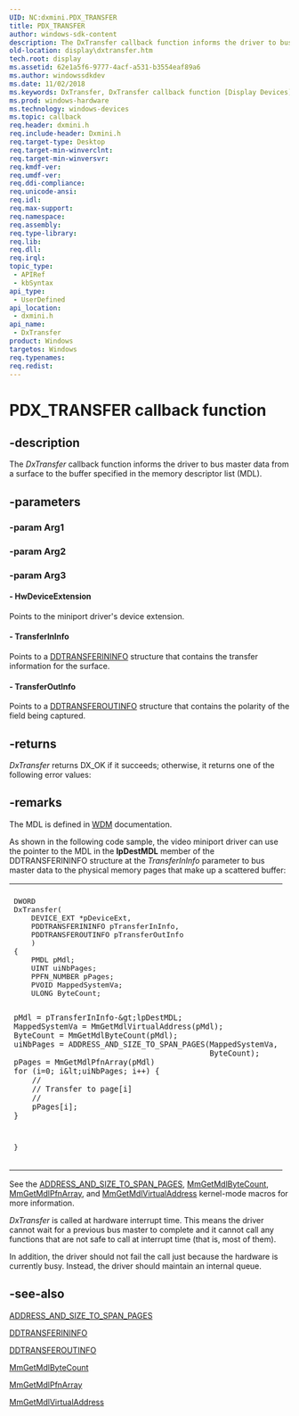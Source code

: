 ```yaml
---
UID: NC:dxmini.PDX_TRANSFER
title: PDX_TRANSFER
author: windows-sdk-content
description: The DxTransfer callback function informs the driver to bus master data from a surface to the buffer specified in the memory descriptor list (MDL).
old-location: display\dxtransfer.htm
tech.root: display
ms.assetid: 62e1a5f6-9777-4acf-a531-b3554eaf89a6
ms.author: windowssdkdev
ms.date: 11/02/2018
ms.keywords: DxTransfer, DxTransfer callback function [Display Devices], PDX_TRANSFER, PDX_TRANSFER callback, VideoMiniPort_DxApiFunctions_f6a3f689-7e04-4dec-850c-fa47b5ac1543.xml, display.dxtransfer, dxmini/DxTransfer
ms.prod: windows-hardware
ms.technology: windows-devices
ms.topic: callback
req.header: dxmini.h
req.include-header: Dxmini.h
req.target-type: Desktop
req.target-min-winverclnt: 
req.target-min-winversvr: 
req.kmdf-ver: 
req.umdf-ver: 
req.ddi-compliance: 
req.unicode-ansi: 
req.idl: 
req.max-support: 
req.namespace: 
req.assembly: 
req.type-library: 
req.lib: 
req.dll: 
req.irql: 
topic_type:
 - APIRef
 - kbSyntax
api_type:
 - UserDefined
api_location:
 - dxmini.h
api_name:
 - DxTransfer
product: Windows
targetos: Windows
req.typenames: 
req.redist: 
---
```


# PDX_TRANSFER callback function


## -description


The<i> DxTransfer</i> callback function informs the driver to bus master data from a surface to the buffer specified in the memory descriptor list (MDL).


## -parameters




### -param Arg1


### -param Arg2


### -param Arg3








#### - HwDeviceExtension

Points to the miniport driver's device extension.


#### - TransferInInfo

Points to a <a href="https://msdn.microsoft.com/9e5f938d-0db6-4df6-a9c2-49840fef8c03">DDTRANSFERININFO</a> structure that contains the transfer information for the surface.


#### - TransferOutInfo

Points to a <a href="https://msdn.microsoft.com/0c029912-0540-438a-a255-aeb1a58ad275">DDTRANSFEROUTINFO</a> structure that contains the polarity of the field being captured.


## -returns



<i>DxTransfer</i> returns DX_OK if it succeeds; otherwise, it returns one of the following error values:




## -remarks



The MDL is defined in <a href="https://msdn.microsoft.com/f10a63ab-2117-4a61-b3a2-cfbbe2d20d7c">WDM</a> documentation.

As shown in the following code sample, the video miniport driver can use the pointer to the MDL in the <b>lpDestMDL</b> member of the DDTRANSFERININFO structure at the <i>TransferInInfo</i> parameter to bus master data to the physical memory pages that make up a scattered buffer:

<div class="code"><span codelanguage=""><table>
<tr>
<th></th>
</tr>
<tr>
<td>
<pre>DWORD 
DxTransfer(
    DEVICE_EXT *pDeviceExt, 
    PDDTRANSFERININFO pTransferInInfo, 
    PDDTRANSFEROUTINFO pTransferOutInfo
    )
{
    PMDL pMdl;
    UINT uiNbPages;
    PPFN_NUMBER pPages;
    PVOID MappedSystemVa;
    ULONG ByteCount;

    pMdl = pTransferInInfo-&gt;lpDestMDL;
    MappedSystemVa = MmGetMdlVirtualAddress(pMdl);
    ByteCount = MmGetMdlByteCount(pMdl);
    uiNbPages = ADDRESS_AND_SIZE_TO_SPAN_PAGES(MappedSystemVa,
                                               ByteCount);
    pPages = MmGetMdlPfnArray(pMdl)
    for (i=0; i&lt;uiNbPages; i++) {
        //
        // Transfer to page[i]
        //
        pPages[i];
    }
}</pre>
</td>
</tr>
</table></span></div>
See the <a href="kernel.address_and_size_to_span_pages">ADDRESS_AND_SIZE_TO_SPAN_PAGES</a>, <a href="https://msdn.microsoft.com/a0493418-2ce2-4917-bf9f-e4dc726a3847">MmGetMdlByteCount</a>, <a href="kernel.mmgetmdlpfnarray">MmGetMdlPfnArray</a>, and <a href="kernel.mmgetmdlvirtualaddress">MmGetMdlVirtualAddress</a> kernel-mode macros for more information.

<i>DxTransfer</i> is called at hardware interrupt time. This means the driver cannot wait for a previous bus master to complete and it cannot call any functions that are not safe to call at interrupt time (that is, most of them).

In addition, the driver should not fail the call just because the hardware is currently busy. Instead, the driver should maintain an internal queue.




## -see-also




<a href="kernel.address_and_size_to_span_pages">ADDRESS_AND_SIZE_TO_SPAN_PAGES</a>



<a href="https://msdn.microsoft.com/9e5f938d-0db6-4df6-a9c2-49840fef8c03">DDTRANSFERININFO</a>



<a href="https://msdn.microsoft.com/0c029912-0540-438a-a255-aeb1a58ad275">DDTRANSFEROUTINFO</a>



<a href="https://msdn.microsoft.com/a0493418-2ce2-4917-bf9f-e4dc726a3847">MmGetMdlByteCount</a>



<a href="kernel.mmgetmdlpfnarray">MmGetMdlPfnArray</a>



<a href="kernel.mmgetmdlvirtualaddress">MmGetMdlVirtualAddress</a>
 

 

